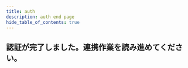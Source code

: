 ```yaml
---
title: auth
description: auth end page
hide_table_of_contents: true
---
```


## 認証が完了しました。連携作業を読み進めてください。

